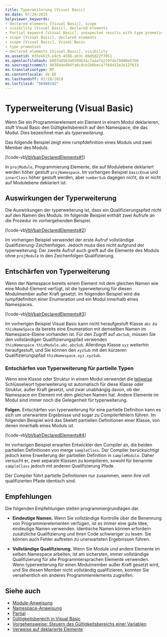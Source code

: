 ```yaml
---
title: Typerweiterung (Visual Basic)
ms.date: 07/20/2015
helpviewer_keywords:
- declared elements [Visual Basic], scope
- visibility [Visual Basic], declared elements
- Partial keyword [Visual Basic], unexpected results with type promotion
- scope [Visual Basic], declared elements
- scope [Visual Basic], Visual Basic
- type promotion
- declared elements [Visual Basic], visibility
ms.assetid: 035eeb15-e4c5-4288-ab3c-6bd5d22f7051
ms.openlocfilehash: b00fdd563a6599b3acfaaafa229fdef9400e57b6
ms.sourcegitcommit: 40364ded04fa6cdcb2b6beca7f68412e2e12f633
ms.translationtype: MT
ms.contentlocale: de-DE
ms.lasthandoff: 02/28/2019
ms.locfileid: "56969192"
---
```

# <a name="type-promotion-visual-basic"></a>Typerweiterung (Visual Basic)
Wenn Sie ein Programmierelement ein Element in einem Modul deklarieren, stuft Visual Basic den Gültigkeitsbereich auf den Namespace, die das Modul. Dies bezeichnet man als *typerweiterung*.  
  
 Das folgende Beispiel zeigt eine rumpfdefinition eines Moduls und zwei Member des Moduls.  
  
 [!code-vb[VbVbalrDeclaredElements#1](~/samples/snippets/visualbasic/VS_Snippets_VBCSharp/VbVbalrDeclaredElements/VB/Class1.vb#1)]  
  
 In `projModule`, Programmierung Elemente, die auf Modulebene deklariert werden höher gestuft `projNamespace`. Im vorherigen Beispiel `basicEnum` und `innerClass` höher gestuft werden, aber `numberSub` dagegen nicht, da er nicht auf Modulebene deklariert ist.  
  
## <a name="effect-of-type-promotion"></a>Auswirkungen der Typerweiterung  
 Die Auswirkungen der typerweiterung ist, dass ein Qualifizierungspfad nicht auf den Namen des Moduls. Im folgende Beispiel enthält zwei Aufrufe an die Prozedur im vorhergehenden Beispiel.  
  
 [!code-vb[VbVbalrDeclaredElements#2](~/samples/snippets/visualbasic/VS_Snippets_VBCSharp/VbVbalrDeclaredElements/VB/Class1.vb#2)]  
  
 Im vorherigen Beispiel verwendet der erste Aufruf vollständige Qualifizierung-Zeichenfolgen. Jedoch muss dies nicht aufgrund der typerweiterung. Der zweite Aufruf auch greift auf die Elemente des Moduls ohne `projModule` in den Zeichenfolgen Qualifizierung.  
  
## <a name="defeat-of-type-promotion"></a>Entschärfen von Typerweiterung  
 Wenn der Namespace bereits einem Element mit dem gleichen Namen wie eine Modul-Element verfügt, ist die typerweiterung für diesen Modulmember außer Kraft gesetzt. Im folgenden Beispiel wird die rumpfdefinition einer Enumeration und ein Modul innerhalb eines Namespaces.  
  
 [!code-vb[VbVbalrDeclaredElements#3](~/samples/snippets/visualbasic/VS_Snippets_VBCSharp/VbVbalrDeclaredElements/VB/Class1.vb#3)]  
  
 Im vorherigen Beispiel Visual Basic kann nicht heraufgestuft Klasse `abc` zu `thisNameSpace` da bereits eine Enumeration mit demselben Namen im Namespace-Ebene vorhanden ist. Für den Zugriff auf `abcSub`, müssen Sie den vollständigen Qualifizierungspfad verwenden `thisNamespace.thisModule.abc.abcSub`. Allerdings Klasse `xyz` weiterhin heraufgestuft, und Sie können den `xyzSub` mit den kürzeren Qualifizierungspfad `thisNamespace.xyz.xyzSub`.  
  
### <a name="defeat-of-type-promotion-for-partial-types"></a>Entschärfen von Typerweiterung für partielle Typen  
 Wenn eine Klasse oder Struktur in einem Modul verwendet die [teilweise](../../../../visual-basic/language-reference/modifiers/partial.md) Schlüsselwort typerweiterung ist automatisch für diese Klasse oder Struktur, außer Kraft gesetzt, und zwar unabhängig davon, ob der Namespace ein Element mit dem gleichen Namen hat. Andere Elemente im Modul sind immer noch die Gelegenheit für typerweiterung.  
  
 **Folgen.** Entschärfen von typerweiterung für eine partielle Definition kann es sich um unerwartete Ergebnisse und sogar zu Compilerfehlern führen. Im folgenden Beispiel wird das Skelett partiellen Definitionen einer Klasse, von denen innerhalb eines Moduls ist.  
  
 [!code-vb[VbVbalrDeclaredElements#4](~/samples/snippets/visualbasic/VS_Snippets_VBCSharp/VbVbalrDeclaredElements/VB/Class1.vb#4)]  
  
 Im vorherigen Beispiel erwarten Entwickler den Compiler an, die beiden partiellen Definitionen von merge `sampleClass`. Der Compiler berücksichtigt jedoch keine Erweiterung der partiellen Definition in `sampleModule`. Daher versucht er, zwei separate Klassen zu kompilieren, sowohl für benannte `sampleClass` jedoch mit anderen Qualifizierung Pfade.  
  
 Der Compiler führt partielle Definitionen nur zusammen, wenn ihre voll qualifizierten Pfade identisch sind.  
  
## <a name="recommendations"></a>Empfehlungen  
 Die folgenden Empfehlungen stellen programmiergrundlagen dar.  
  
-   **Eindeutige Namen.** Wenn Sie vollständige Kontrolle über die Benennung von Programmierelementen verfügen, ist es immer eine gute Idee, eindeutige Namen verwenden. Identische Namen können erfordern zusätzliche Qualifizierung und Ihren Code schwieriger zu lesen. Sie können auch Fehler auftreten zu unerwarteten Ergebnissen führen.  
  
-   **Vollständige Qualifizierung.** Wenn Sie Module und andere Elemente im selben Namespace arbeiten, ist am sichersten, immer vollständige Qualifizierung für alle Programmiersprachen Elemente verwenden. Wenn typerweiterung für einen Modulmember außer Kraft gesetzt wird, und Sie diesen Member nicht vollständig qualifizieren, konnten Sie versehentlich ein anderes Programmierelements zugreifen.  
  
## <a name="see-also"></a>Siehe auch
- [Module-Anweisung](../../../../visual-basic/language-reference/statements/module-statement.md)
- [Namespace-Anweisung](../../../../visual-basic/language-reference/statements/namespace-statement.md)
- [Partial](../../../../visual-basic/language-reference/modifiers/partial.md)
- [Gültigkeitsbereich in Visual Basic](../../../../visual-basic/programming-guide/language-features/declared-elements/scope.md)
- [Vorgehensweise: Steuern des Gültigkeitsbereichs einer Variablen](../../../../visual-basic/programming-guide/language-features/declared-elements/how-to-control-the-scope-of-a-variable.md)
- [Verweise auf deklarierte Elemente](../../../../visual-basic/programming-guide/language-features/declared-elements/references-to-declared-elements.md)
